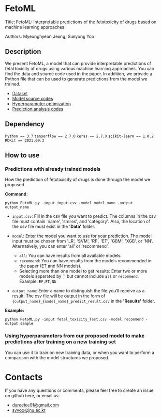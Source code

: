 # FetoML

Title: FetoML: Interpretable predictions of the fetotoxicity of drugs based on machine learning approaches

Authors: Myeonghyeon Jeong, Sunyong Yoo

## Description

We present FetoML, a model that can provide interpretable predictions of fetal toxicity of drugs using various machine learning approaches.
You can find the data and source code used in the paper.
In addition, we provide a Python file that can be used to generate predictions from the model we trained.
- [Dataset](https://github.com/bmil-jnu/FetoML/tree/main/Data)
- [Model source codes](https://github.com/bmil-jnu/FetoML/tree/main/Model%20Code/Model)
- [Hyperparameter optimization](https://github.com/bmil-jnu/FetoML/tree/main/Model%20Code/Hyperparameter%20Optimization)
- [Prediction analysis codes](https://github.com/bmil-jnu/FetoML/tree/main/Model%20Code/Analysis)

## Dependency

`Python == 3.7`
`tensorflow == 2.7.0`
`keras == 2.7.0`
`scikit-learn == 1.0.2`
`RDKit == 2021.09.3`

## How to use

### Predictions with already trained models

How the prediction of fetotoxicity of drugs is done through the model we proposed.

**Command:**

`python FetoML.py -input input.csv -model model_name -output output_name`

- `input.csv`: Fill in the csv file you want to predict. The columns in the csv file must contain 'name', 'smiles', and 'category'. Also, the location of the csv file must exist in the **'Data'** folder.
  
- `model`: Enter the model you want to use for your prediction. The model input must be chosen from 'LR', 'SVM', 'RF', 'ET', 'GBM', 'XGB', or 'NN'. Alternatively, you can enter 'all' or 'recommend'.
  
    - `all`: You can have results from all available models.
    - `recommend`: You can have results from the models recommended in the paper (ET and NN models).
    - Selecting more than one model to get results: Enter two or more models separated by ',' but cannot include `all` or `recommend`. Example: `RF,ET,NN`
  
- `output_name`: Enter a name to distinguish the file you'll receive as a result. The csv file will be output in the form of `{output_name}_{model_name}_predict_result.csv` in the **'Results'** folder.
    
**Example:**

`python FetoML.py -input fetal_toxicity_Test.csv -model recommend -output sample`
    
### Using hyperparameters from our proposed model to make predictions after training on a new training set

You can use it to train on new training data, or when you want to perform a comparison with the model structures we proposed.



# Contacts

If you have any questions or comments, please feel free to create an issue on github here, or email us:

- dureelee01@gmail.com
- syyoo@jnu.ac.kr
